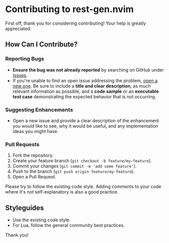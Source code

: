 # Contributing to rest-gen.nvim

First off, thank you for considering contributing! Your help is greatly appreciated.

## How Can I Contribute?

### Reporting Bugs

- **Ensure the bug was not already reported** by searching on GitHub under [Issues](https://github.com/your-github-username/rest-gen.nvim/issues).
- If you're unable to find an open issue addressing the problem, [open a new one](https://github.com/SanoLitch/rest-gen.nvim/issues/new). Be sure to include a **title and clear description**, as much relevant information as possible, and a **code sample** or an **executable test case** demonstrating the expected behavior that is not occurring.

### Suggesting Enhancements

- Open a new issue and provide a clear description of the enhancement you would like to see, why it would be useful, and any implementation ideas you might have.

### Pull Requests

1. Fork the repository.
2. Create your feature branch (`git checkout -b feature/my-feature`).
3. Commit your changes (`git commit -m 'add some feature'`).
4. Push to the branch (`git push origin feature/my-feature`).
5. Open a Pull Request.

Please try to follow the existing code style. Adding comments to your code where it's not self-explanatory is also a good practice.

## Styleguides

- Use the existing code style.
- For Lua, follow the general community best practices.

Thank you!
